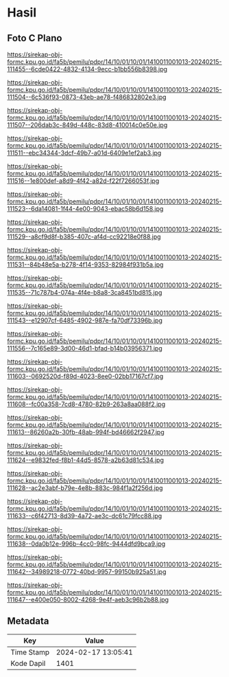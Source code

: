 # Hasil

## Foto C Plano

https://sirekap-obj-formc.kpu.go.id/fa5b/pemilu/pdpr/14/10/01/10/01/1410011001013-20240215-111455--6cde0422-4832-4134-9ecc-b1bb556b8398.jpg

https://sirekap-obj-formc.kpu.go.id/fa5b/pemilu/pdpr/14/10/01/10/01/1410011001013-20240215-111504--6c536f93-0873-43eb-ae78-f486832802e3.jpg

https://sirekap-obj-formc.kpu.go.id/fa5b/pemilu/pdpr/14/10/01/10/01/1410011001013-20240215-111507--206dab3c-849d-448c-83d8-410014c0e50e.jpg

https://sirekap-obj-formc.kpu.go.id/fa5b/pemilu/pdpr/14/10/01/10/01/1410011001013-20240215-111511--ebc34344-3dcf-49b7-a01d-6409e1ef2ab3.jpg

https://sirekap-obj-formc.kpu.go.id/fa5b/pemilu/pdpr/14/10/01/10/01/1410011001013-20240215-111516--1e800def-a8d9-4f42-a82d-f22f7266053f.jpg

https://sirekap-obj-formc.kpu.go.id/fa5b/pemilu/pdpr/14/10/01/10/01/1410011001013-20240215-111523--6da14081-1f44-4e00-9043-ebac58b6d158.jpg

https://sirekap-obj-formc.kpu.go.id/fa5b/pemilu/pdpr/14/10/01/10/01/1410011001013-20240215-111529--a8cf9d8f-b385-407c-af4d-cc92218e0f88.jpg

https://sirekap-obj-formc.kpu.go.id/fa5b/pemilu/pdpr/14/10/01/10/01/1410011001013-20240215-111531--84b48e5a-b278-4f14-9353-82984f931b5a.jpg

https://sirekap-obj-formc.kpu.go.id/fa5b/pemilu/pdpr/14/10/01/10/01/1410011001013-20240215-111535--71c787b4-074a-4f4e-b8a8-3ca8451bd815.jpg

https://sirekap-obj-formc.kpu.go.id/fa5b/pemilu/pdpr/14/10/01/10/01/1410011001013-20240215-111543--e12907cf-6485-4902-987e-fa70df73396b.jpg

https://sirekap-obj-formc.kpu.go.id/fa5b/pemilu/pdpr/14/10/01/10/01/1410011001013-20240215-111556--7c165e89-3d00-46d1-bfad-b14b03956371.jpg

https://sirekap-obj-formc.kpu.go.id/fa5b/pemilu/pdpr/14/10/01/10/01/1410011001013-20240215-111603--0692520d-f89d-4023-8ee0-02bb17167cf7.jpg

https://sirekap-obj-formc.kpu.go.id/fa5b/pemilu/pdpr/14/10/01/10/01/1410011001013-20240215-111608--fc00a358-7cd8-4780-82b9-263a8aa088f2.jpg

https://sirekap-obj-formc.kpu.go.id/fa5b/pemilu/pdpr/14/10/01/10/01/1410011001013-20240215-111613--86260a2b-30fb-48ab-994f-bd46662f2947.jpg

https://sirekap-obj-formc.kpu.go.id/fa5b/pemilu/pdpr/14/10/01/10/01/1410011001013-20240215-111624--e9832fed-f8b1-44d5-8578-a2b63d81c534.jpg

https://sirekap-obj-formc.kpu.go.id/fa5b/pemilu/pdpr/14/10/01/10/01/1410011001013-20240215-111628--ac2e3abf-b79e-4e8b-883c-984f1a2f256d.jpg

https://sirekap-obj-formc.kpu.go.id/fa5b/pemilu/pdpr/14/10/01/10/01/1410011001013-20240215-111633--c6f42713-8d39-4a72-ae3c-dc61c79fcc88.jpg

https://sirekap-obj-formc.kpu.go.id/fa5b/pemilu/pdpr/14/10/01/10/01/1410011001013-20240215-111638--0da0b12e-996b-4cc0-98fc-9444dfd9bca9.jpg

https://sirekap-obj-formc.kpu.go.id/fa5b/pemilu/pdpr/14/10/01/10/01/1410011001013-20240215-111642--34989218-0772-40bd-9957-99150b925a51.jpg

https://sirekap-obj-formc.kpu.go.id/fa5b/pemilu/pdpr/14/10/01/10/01/1410011001013-20240215-111647--e400e050-8002-4268-9e4f-aeb3c96b2b88.jpg


## Metadata

| Key        | Value               |
| ---------- | ------------------- |
| Time Stamp | 2024-02-17 13:05:41 |
| Kode Dapil | 1401                |



